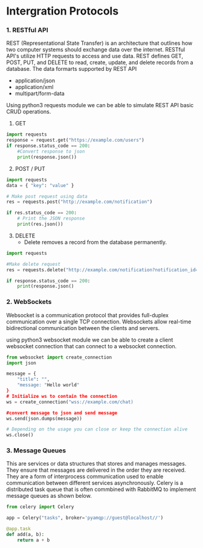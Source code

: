 # Intergration Protocols
### 1. RESTful API
REST (Representational State Transfer) is an architecture that outlines how two computer systems should exchange data over the internet. RESTful API's utilize HTTP requests to access and use data. REST defines GET, POST, PUT, and DELETE to read, create, update, and delete records from a database.  The data formarts supported by REST API
 * application/json
 * application/xml
 * multipart/form-data

Using python3 requests module we can be able to simulate REST API basic CRUD operations.
1.	GET
```python
import requests
response = request.get("https://example.com/users")
if response.status_code == 200:
	#Convert response to json
	print(response.json())
```
2.	POST /  PUT
```python
import requests
data = { "key": "value" }

# Make post request using data
res = requests.post("http://example.com/notification")

if res.status_code == 200:
	# Print the JSON response
	print(res.json())
```
3.	DELETE
	* Delete removes a record from the database permanently.
```python
import requests

#Make delete request
res = requests.delete("http://example.com/notification?notification_id=awdesds")

if response.status_code == 200:
	print(response.json()
``` 
### 2. WebSockets 
Websocket is a communication protocol that provides full-duplex communication over a single TCP connection. Websockets allow real-time bidirectional communication between the clients and servers.

using python3  websocket module we can be able to create a client websocket connection that can connect to a websocket connection.
```python
from websocket import create_connection
import json

message = {
	"title": "",
	"message: "Hello world"
} 
# Initialize ws to contain the connection
ws = create_connection("wss://example.com/chat)

#convert message to json and send message
ws.send(json.dumps(message))	

# Depending on the usage you can close or keep the connection alive
ws.close()
```
### 3. Message Queues
This are services or data structures that stores and manages messages. They ensure that messages are delivered in the order they are received. They are a form of interprocess communication used to enable communication between different services asynchronously.  Celery is a distributed task queue that is often commbined with RabbitMQ to implement message queues as shown below.
```python
from celery import Celery

app = Celery("tasks", broker='pyamqp://guest@localhost//')

@app.task
def add(a, b):
	return a + b
```